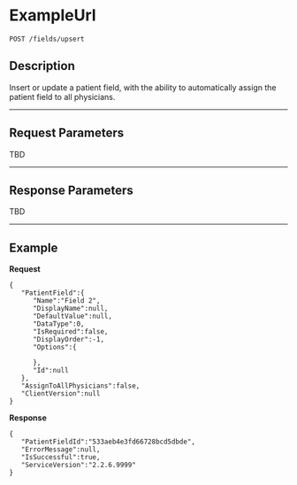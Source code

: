 # ExampleUrl

    POST /fields/upsert

## Description

Insert or update a patient field, with the ability to automatically assign the patient field to all physicians.

***

## Request Parameters

TBD

***

## Response Parameters

TBD

***

## Example
**Request**

	{
	   "PatientField":{
		  "Name":"Field 2",
		  "DisplayName":null,
		  "DefaultValue":null,
		  "DataType":0,
		  "IsRequired":false,
		  "DisplayOrder":-1,
		  "Options":{

		  },
		  "Id":null
	   },
	   "AssignToAllPhysicians":false,
	   "ClientVersion":null
	}

**Response**

	{
	   "PatientFieldId":"533aeb4e3fd66728bcd5dbde",
	   "ErrorMessage":null,
	   "IsSuccessful":true,
	   "ServiceVersion":"2.2.6.9999"
	}
